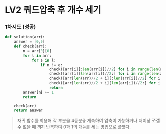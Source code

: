 # LV2 쿼드압축 후 개수 세기

### 1차시도 (성공)
```py
def solution(arr):
    answer = [0,0]
    def check(arr):
        n = arr[0][0]
        for l in arr:
            for e in l:
                if n != e:
                    check([arr[i][:len(arr[i])//2] for i in range(len(arr)//2)])
                    check([arr[i][len(arr[i])//2:] for i in range(len(arr)//2)])
                    check([arr[len(arr)//2 + i][:len(arr[i])//2] for i in range(len(arr)//2)])
                    check([arr[len(arr)//2 + i][len(arr[i])//2:] for i in range(len(arr)//2)])
                    return
        answer[n] += 1
        return
    
    check(arr)
    return answer
```
> 재귀 함수를 이용해 각 부분을 4등분을 계속하여 압축이 가능하거나 더이상 쪼갤 수 없을 때 까지 반복하여 0과 1의 개수를 세는 방법으로 풀었다.